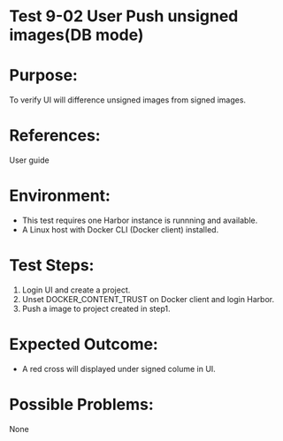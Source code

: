 Test 9-02 User Push unsigned images(DB mode)
=======

# Purpose:

To verify UI will difference unsigned images from signed images.

# References:
User guide

# Environment:

* This test requires one Harbor instance is runnning and available.
* A Linux host with Docker CLI (Docker client) installed.

# Test Steps:

1. Login UI and create a project.
2. Unset DOCKER_CONTENT_TRUST on Docker client and login Harbor.
3. Push a image to project created in step1.

# Expected Outcome:

* A red cross will displayed under signed colume in UI.

# Possible Problems:
None
